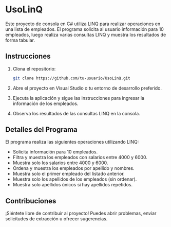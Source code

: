 # UsoLinQ

Este proyecto de consola en C# utiliza LINQ para realizar operaciones en una lista de empleados. El programa solicita al usuario información para 10 empleados, luego realiza varias consultas LINQ y muestra los resultados de forma tabular.

## Instrucciones

1. Clona el repositorio:

    ```bash
    git clone https://github.com/tu-usuario/UsoLinQ.git
    ```

2. Abre el proyecto en Visual Studio o tu entorno de desarrollo preferido.

3. Ejecuta la aplicación y sigue las instrucciones para ingresar la información de los empleados.

4. Observa los resultados de las consultas LINQ en la consola.

## Detalles del Programa

El programa realiza las siguientes operaciones utilizando LINQ:

- Solicita información para 10 empleados.
- Filtra y muestra los empleados con salarios entre 4000 y 6000.
- Muestra solo los salarios entre 4000 y 6000.
- Ordena y muestra los empleados por apellido y nombres.
- Muestra solo el primer empleado del listado anterior.
- Muestra solo los apellidos de los empleados (sin ordenar).
- Muestra solo apellidos únicos si hay apellidos repetidos.

## Contribuciones

¡Siéntete libre de contribuir al proyecto! Puedes abrir problemas, enviar solicitudes de extracción u ofrecer sugerencias.

